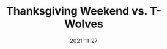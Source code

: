 ---
layout: layouts/post.njk
title: Thanksgiving Weekend vs. T-Wolves
date: 2021-11-27
humanDate: November 27th, 2021
tags: [
    post,
    total,
    2021_season
]
totalDonations: 150.00
doneeShort: "Youth Service, Inc."
donee: Youth Service, Inc.
doneeLink: https://ysiphilly.org/
threadLink: https://www.reddit.com/r/sixers/comments/r3o4ok/50_to_youth_service_inc_with_a_76ers_win_over_the/
desc: "$50 to Youth Service, Inc with a 76ers win over the Timberwolves. Who’s in?"
---